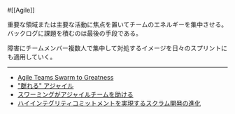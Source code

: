 #[[Agile]]

重要な領域または主要な活動に焦点を置いてチームのエネルギーを集中させる。バックログに課題を積むのは最後の手段である。

障害にチームメンバー複数人で集中して対処するイメージを日々のスプリントにも適用していく。

---

- [Agile Teams Swarm to Greatness](https://brainslink.com/2013/01/agile-teams-swarm-to-greatness/)
- ["群れる" アジャイル](https://speakerdeck.com/i35_267/swarming-in-agile)
- [スワーミングがアジャイルチームを助ける](https://www.infoq.com/jp/news/2013/03/swarming-agile-teams-deliver/)
- [ハイインテグリティコミットメントを実現するスクラム開発の進化](https://speakerdeck.com/kaelaela/evolution-of-scrum-for-high-integrity-commitment)